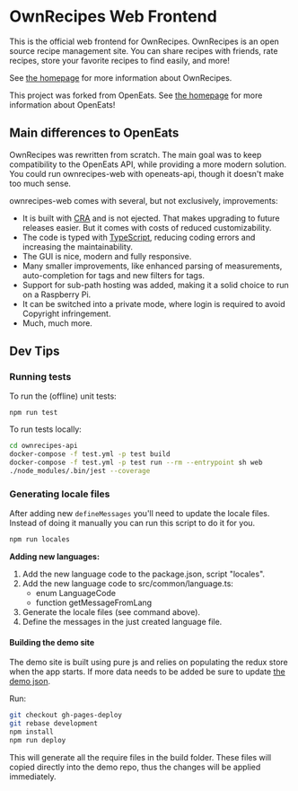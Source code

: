 # OwnRecipes Web Frontend

This is the official web frontend for OwnRecipes. OwnRecipes is an open source recipe management site. You can share recipes with friends, rate recipes, store your favorite recipes to find easily, and more!

See [the homepage](https://github.com/ownrecipes/OwnRecipes) for more information about OwnRecipes.

This project was forked from OpenEats. See [the homepage](https://github.com/open-eats/OpenEats) for more information about OpenEats!

## Main differences to OpenEats

OwnRecipes was rewritten from scratch. The main goal was to keep compatibility to the OpenEats API, while providing a more modern solution.
You could run ownrecipes-web with openeats-api, though it doesn't make too much sense.

ownrecipes-web comes with several, but not exclusively, improvements:

* It is built with [CRA](https://create-react-app.dev/) and is not ejected. That makes upgrading to future releases easier. But it comes with costs of reduced customizability.
* The code is typed with [TypeScript](https://www.typescriptlang.org/), reducing coding errors and increasing the maintainability.
* The GUI is nice, modern and fully responsive.
* Many smaller improvements, like enhanced parsing of measurements, auto-completion for tags and new filters for tags.
* Support for sub-path hosting was added, making it a solid choice to run on a Raspberry Pi.
* It can be switched into a private mode, where login is required to avoid Copyright infringement.
* Much, much more.

## Dev Tips

### Running tests

To run the (offline) unit tests:

```npm run test```

To run tests locally:

```bash
cd ownrecipes-api
docker-compose -f test.yml -p test build
docker-compose -f test.yml -p test run --rm --entrypoint sh web
./node_modules/.bin/jest --coverage
```

### Generating locale files

After adding new `defineMessages` you'll need to update the locale files. Instead of doing it manually you can run this script to do it for you.

```bash
npm run locales
```

**Adding new languages:**

1. Add the new language code to the package.json, script "locales".
2. Add the new language code to src/common/language.ts:
    * enum LanguageCode
    * function getMessageFromLang
4. Generate the locale files (see command above).
5. Define the messages in the just created language file.

#### Building the demo site

The demo site is built using pure js and relies on populating the redux store when the app starts. If more data needs to be added be sure to update [the demo json](https://github.com/ownrecipes/ownrecipes-web/tree/master/modules/common/demo).

Run:

```bash
git checkout gh-pages-deploy
git rebase development
npm install
npm run deploy
```

This will generate all the require files in the build folder. These files will copied directly into the demo repo, thus the changes will be applied immediately.
